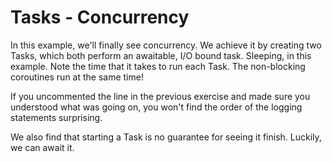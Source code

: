 # Tasks - Concurrency

In this example, we'll finally see concurrency. We achieve it by creating two Tasks, which both perform an awaitable, I/O bound task. Sleeping, in this example. Note the time that it takes to run each Task. The non-blocking coroutines run at the same time!

If you uncommented the line in the previous exercise and made sure you understood what was going on, you won't find the order of the logging statements surprising.

We also find that starting a Task is no guarantee for seeing it finish. Luckily, we can await it.
